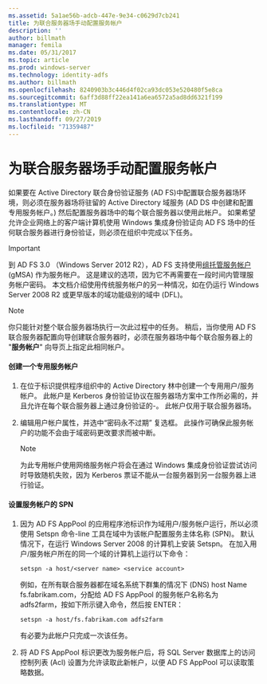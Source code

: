 ```yaml
---
ms.assetid: 5a1ae56b-adcb-447e-9e34-c0629d7cb241
title: 为联合服务器场手动配置服务帐户
description: ''
author: billmath
manager: femila
ms.date: 05/31/2017
ms.topic: article
ms.prod: windows-server
ms.technology: identity-adfs
ms.author: billmath
ms.openlocfilehash: 8240903b3c446d4f02ca93dc053e520480f5e8ca
ms.sourcegitcommit: 6aff3d88ff22ea141a6ea6572a5ad8dd6321f199
ms.translationtype: MT
ms.contentlocale: zh-CN
ms.lasthandoff: 09/27/2019
ms.locfileid: "71359487"
---
```

# <a name="manually-configure-a-service-account-for-a-federation-server-farm"></a>为联合服务器场手动配置服务帐户

如果要在 Active Directory 联合身份验证服务 \(AD FS\)中配置联合服务器场环境，则必须在服务器场将驻留的 Active Directory 域服务 \(AD DS 中创建和配置专用服务帐户。\) 然后配置服务器场中的每个联合服务器以使用此帐户。 如果希望允许企业网络上的客户端计算机使用 Windows 集成身份验证向 AD FS 场中的任何联合服务器进行身份验证，则必须在组织中完成以下任务。  

> [!IMPORTANT]
> 到 AD FS 3.0 （Windows Server 2012 R2），AD FS 支持使用[组托管服务帐户](https://docs.microsoft.com/windows-server/security/group-managed-service-accounts/group-managed-service-accounts-overview)\(gMSA\) 作为服务帐户。  这是建议的选项，因为它不再需要在一段时间内管理服务帐户密码。  本文档介绍使用传统服务帐户的另一种情况，如在仍运行 Windows Server 2008 R2 或更早版本的域功能级别的域中 \(DFL\)。

> [!NOTE]  
> 你只能针对整个联合服务器场执行一次此过程中的任务。 稍后，当你使用 AD FS 联合服务器配置向导创建联合服务器时，必须在服务器场中每个联合服务器上的 "**服务帐户**" 向导页上指定此相同帐户。  
  
#### <a name="create-a-dedicated-service-account"></a>创建一个专用服务帐户  
  
1.  在位于标识提供程序组织中的 Active Directory 林中创建一个专用用户\/服务帐户。 此帐户是 Kerberos 身份验证协议在服务器场方案中工作所必需的，并且允许在每个联合服务器上通过身份验证的\-。 此帐户仅用于联合服务器场。  
  
2.  编辑用户帐户属性，并选中“密码永不过期” 复选框。 此操作可确保此服务帐户的功能不会由于域密码更改要求而被中断。  
  
    > [!NOTE]  
    > 为此专用帐户使用网络服务帐户将会在通过 Windows 集成身份验证尝试访问时导致随机失败，因为 Kerberos 票证不能从一台服务器到另一台服务器上进行验证。  
  
#### <a name="to-set-the-spn-of-the-service-account"></a>设置服务帐户的 SPN  
  
1.  因为 AD FS AppPool 的应用程序池标识作为域用户\/服务帐户运行，所以必须使用 Setspn 命令\-line 工具在域中为该帐户配置服务主体名称 \(SPN\)。 默认情况下，在运行 Windows Server 2008 的计算机上安装 Setspn。 在加入用户\/服务帐户所在的同一个域的计算机上运行以下命令：  
  
    ```  
    setspn -a host/<server name> <service account>  
    ```  
  
    例如，在所有联合服务器都在域名系统下群集的情况下 \(DNS\) host Name fs.fabrikam.com，分配给 AD FS AppPool 的服务帐户名称名为 adfs2farm，按如下所示键入命令，然后按 ENTER：  
  
    ```  
    setspn -a host/fs.fabrikam.com adfs2farm  
    ```  
  
    有必要为此帐户只完成一次该任务。  
  
2.  将 AD FS AppPool 标识更改为服务帐户后，将 SQL Server 数据库上的访问控制列表 \(Acl\) 设置为允许读取此新帐户，以便 AD FS AppPool 可以读取策略数据。  
  

